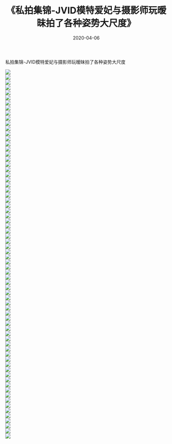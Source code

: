 ﻿---
layout: post
title:  《私拍集锦-JVID模特爱妃与摄影师玩暧昧拍了各种姿势大尺度》
date:   2020-04-06
img: http://imgx.orgx.ga/漏D/网络美图/2020/私拍集锦-JVID模特爱妃与摄影师玩暧昧拍了各种姿势大尺度/000.jpg
categories: [美女, 清纯, 唯美]
---

私拍集锦-JVID模特爱妃与摄影师玩暧昧拍了各种姿势大尺度

  ![](http://imgx.orgx.ga/漏D/网络美图/2020/私拍集锦-JVID模特爱妃与摄影师玩暧昧拍了各种姿势大尺度/001.jpg) <br> ![](http://imgx.orgx.ga/漏D/网络美图/2020/私拍集锦-JVID模特爱妃与摄影师玩暧昧拍了各种姿势大尺度/002.jpg) <br> ![](http://imgx.orgx.ga/漏D/网络美图/2020/私拍集锦-JVID模特爱妃与摄影师玩暧昧拍了各种姿势大尺度/003.jpg) <br> ![](http://imgx.orgx.ga/漏D/网络美图/2020/私拍集锦-JVID模特爱妃与摄影师玩暧昧拍了各种姿势大尺度/004.jpg) <br> ![](http://imgx.orgx.ga/漏D/网络美图/2020/私拍集锦-JVID模特爱妃与摄影师玩暧昧拍了各种姿势大尺度/005.jpg) <br> ![](http://imgx.orgx.ga/漏D/网络美图/2020/私拍集锦-JVID模特爱妃与摄影师玩暧昧拍了各种姿势大尺度/006.jpg) <br> ![](http://imgx.orgx.ga/漏D/网络美图/2020/私拍集锦-JVID模特爱妃与摄影师玩暧昧拍了各种姿势大尺度/007.jpg) <br> ![](http://imgx.orgx.ga/漏D/网络美图/2020/私拍集锦-JVID模特爱妃与摄影师玩暧昧拍了各种姿势大尺度/008.jpg) <br> ![](http://imgx.orgx.ga/漏D/网络美图/2020/私拍集锦-JVID模特爱妃与摄影师玩暧昧拍了各种姿势大尺度/009.jpg) <br> ![](http://imgx.orgx.ga/漏D/网络美图/2020/私拍集锦-JVID模特爱妃与摄影师玩暧昧拍了各种姿势大尺度/010.jpg) <br> ![](http://imgx.orgx.ga/漏D/网络美图/2020/私拍集锦-JVID模特爱妃与摄影师玩暧昧拍了各种姿势大尺度/011.jpg) <br> ![](http://imgx.orgx.ga/漏D/网络美图/2020/私拍集锦-JVID模特爱妃与摄影师玩暧昧拍了各种姿势大尺度/012.jpg) <br> ![](http://imgx.orgx.ga/漏D/网络美图/2020/私拍集锦-JVID模特爱妃与摄影师玩暧昧拍了各种姿势大尺度/013.jpg) <br> ![](http://imgx.orgx.ga/漏D/网络美图/2020/私拍集锦-JVID模特爱妃与摄影师玩暧昧拍了各种姿势大尺度/014.jpg) <br> ![](http://imgx.orgx.ga/漏D/网络美图/2020/私拍集锦-JVID模特爱妃与摄影师玩暧昧拍了各种姿势大尺度/015.jpg) <br> ![](http://imgx.orgx.ga/漏D/网络美图/2020/私拍集锦-JVID模特爱妃与摄影师玩暧昧拍了各种姿势大尺度/016.jpg) <br> ![](http://imgx.orgx.ga/漏D/网络美图/2020/私拍集锦-JVID模特爱妃与摄影师玩暧昧拍了各种姿势大尺度/017.jpg) <br> ![](http://imgx.orgx.ga/漏D/网络美图/2020/私拍集锦-JVID模特爱妃与摄影师玩暧昧拍了各种姿势大尺度/018.jpg) <br> ![](http://imgx.orgx.ga/漏D/网络美图/2020/私拍集锦-JVID模特爱妃与摄影师玩暧昧拍了各种姿势大尺度/019.jpg) <br> ![](http://imgx.orgx.ga/漏D/网络美图/2020/私拍集锦-JVID模特爱妃与摄影师玩暧昧拍了各种姿势大尺度/020.jpg) <br> ![](http://imgx.orgx.ga/漏D/网络美图/2020/私拍集锦-JVID模特爱妃与摄影师玩暧昧拍了各种姿势大尺度/021.jpg) <br> ![](http://imgx.orgx.ga/漏D/网络美图/2020/私拍集锦-JVID模特爱妃与摄影师玩暧昧拍了各种姿势大尺度/022.jpg) <br> ![](http://imgx.orgx.ga/漏D/网络美图/2020/私拍集锦-JVID模特爱妃与摄影师玩暧昧拍了各种姿势大尺度/023.jpg) <br> ![](http://imgx.orgx.ga/漏D/网络美图/2020/私拍集锦-JVID模特爱妃与摄影师玩暧昧拍了各种姿势大尺度/024.jpg) <br> ![](http://imgx.orgx.ga/漏D/网络美图/2020/私拍集锦-JVID模特爱妃与摄影师玩暧昧拍了各种姿势大尺度/025.jpg) <br> ![](http://imgx.orgx.ga/漏D/网络美图/2020/私拍集锦-JVID模特爱妃与摄影师玩暧昧拍了各种姿势大尺度/026.jpg) <br> ![](http://imgx.orgx.ga/漏D/网络美图/2020/私拍集锦-JVID模特爱妃与摄影师玩暧昧拍了各种姿势大尺度/027.jpg) <br> ![](http://imgx.orgx.ga/漏D/网络美图/2020/私拍集锦-JVID模特爱妃与摄影师玩暧昧拍了各种姿势大尺度/028.jpg) <br> ![](http://imgx.orgx.ga/漏D/网络美图/2020/私拍集锦-JVID模特爱妃与摄影师玩暧昧拍了各种姿势大尺度/029.jpg) <br> ![](http://imgx.orgx.ga/漏D/网络美图/2020/私拍集锦-JVID模特爱妃与摄影师玩暧昧拍了各种姿势大尺度/030.jpg) <br> ![](http://imgx.orgx.ga/漏D/网络美图/2020/私拍集锦-JVID模特爱妃与摄影师玩暧昧拍了各种姿势大尺度/031.jpg) <br> ![](http://imgx.orgx.ga/漏D/网络美图/2020/私拍集锦-JVID模特爱妃与摄影师玩暧昧拍了各种姿势大尺度/032.jpg) <br> ![](http://imgx.orgx.ga/漏D/网络美图/2020/私拍集锦-JVID模特爱妃与摄影师玩暧昧拍了各种姿势大尺度/033.jpg) <br> ![](http://imgx.orgx.ga/漏D/网络美图/2020/私拍集锦-JVID模特爱妃与摄影师玩暧昧拍了各种姿势大尺度/034.jpg) <br> ![](http://imgx.orgx.ga/漏D/网络美图/2020/私拍集锦-JVID模特爱妃与摄影师玩暧昧拍了各种姿势大尺度/035.jpg) <br> ![](http://imgx.orgx.ga/漏D/网络美图/2020/私拍集锦-JVID模特爱妃与摄影师玩暧昧拍了各种姿势大尺度/036.jpg) <br> ![](http://imgx.orgx.ga/漏D/网络美图/2020/私拍集锦-JVID模特爱妃与摄影师玩暧昧拍了各种姿势大尺度/037.jpg) <br> ![](http://imgx.orgx.ga/漏D/网络美图/2020/私拍集锦-JVID模特爱妃与摄影师玩暧昧拍了各种姿势大尺度/038.jpg) <br> ![](http://imgx.orgx.ga/漏D/网络美图/2020/私拍集锦-JVID模特爱妃与摄影师玩暧昧拍了各种姿势大尺度/039.jpg) <br> ![](http://imgx.orgx.ga/漏D/网络美图/2020/私拍集锦-JVID模特爱妃与摄影师玩暧昧拍了各种姿势大尺度/040.jpg) <br> ![](http://imgx.orgx.ga/漏D/网络美图/2020/私拍集锦-JVID模特爱妃与摄影师玩暧昧拍了各种姿势大尺度/041.jpg) <br> ![](http://imgx.orgx.ga/漏D/网络美图/2020/私拍集锦-JVID模特爱妃与摄影师玩暧昧拍了各种姿势大尺度/042.jpg) <br> ![](http://imgx.orgx.ga/漏D/网络美图/2020/私拍集锦-JVID模特爱妃与摄影师玩暧昧拍了各种姿势大尺度/043.jpg) <br> ![](http://imgx.orgx.ga/漏D/网络美图/2020/私拍集锦-JVID模特爱妃与摄影师玩暧昧拍了各种姿势大尺度/044.jpg) <br> ![](http://imgx.orgx.ga/漏D/网络美图/2020/私拍集锦-JVID模特爱妃与摄影师玩暧昧拍了各种姿势大尺度/045.jpg) <br> ![](http://imgx.orgx.ga/漏D/网络美图/2020/私拍集锦-JVID模特爱妃与摄影师玩暧昧拍了各种姿势大尺度/046.jpg) <br> ![](http://imgx.orgx.ga/漏D/网络美图/2020/私拍集锦-JVID模特爱妃与摄影师玩暧昧拍了各种姿势大尺度/047.jpg) <br> ![](http://imgx.orgx.ga/漏D/网络美图/2020/私拍集锦-JVID模特爱妃与摄影师玩暧昧拍了各种姿势大尺度/048.jpg) <br> ![](http://imgx.orgx.ga/漏D/网络美图/2020/私拍集锦-JVID模特爱妃与摄影师玩暧昧拍了各种姿势大尺度/049.jpg) <br> ![](http://imgx.orgx.ga/漏D/网络美图/2020/私拍集锦-JVID模特爱妃与摄影师玩暧昧拍了各种姿势大尺度/050.jpg) <br> ![](http://imgx.orgx.ga/漏D/网络美图/2020/私拍集锦-JVID模特爱妃与摄影师玩暧昧拍了各种姿势大尺度/051.jpg) <br> ![](http://imgx.orgx.ga/漏D/网络美图/2020/私拍集锦-JVID模特爱妃与摄影师玩暧昧拍了各种姿势大尺度/052.jpg) <br> ![](http://imgx.orgx.ga/漏D/网络美图/2020/私拍集锦-JVID模特爱妃与摄影师玩暧昧拍了各种姿势大尺度/053.jpg) <br> ![](http://imgx.orgx.ga/漏D/网络美图/2020/私拍集锦-JVID模特爱妃与摄影师玩暧昧拍了各种姿势大尺度/054.jpg) <br> ![](http://imgx.orgx.ga/漏D/网络美图/2020/私拍集锦-JVID模特爱妃与摄影师玩暧昧拍了各种姿势大尺度/055.jpg) <br> ![](http://imgx.orgx.ga/漏D/网络美图/2020/私拍集锦-JVID模特爱妃与摄影师玩暧昧拍了各种姿势大尺度/056.jpg) <br> ![](http://imgx.orgx.ga/漏D/网络美图/2020/私拍集锦-JVID模特爱妃与摄影师玩暧昧拍了各种姿势大尺度/057.jpg) <br> ![](http://imgx.orgx.ga/漏D/网络美图/2020/私拍集锦-JVID模特爱妃与摄影师玩暧昧拍了各种姿势大尺度/058.jpg) <br> ![](http://imgx.orgx.ga/漏D/网络美图/2020/私拍集锦-JVID模特爱妃与摄影师玩暧昧拍了各种姿势大尺度/059.jpg) <br> ![](http://imgx.orgx.ga/漏D/网络美图/2020/私拍集锦-JVID模特爱妃与摄影师玩暧昧拍了各种姿势大尺度/060.jpg) <br> ![](http://imgx.orgx.ga/漏D/网络美图/2020/私拍集锦-JVID模特爱妃与摄影师玩暧昧拍了各种姿势大尺度/061.jpg) <br> ![](http://imgx.orgx.ga/漏D/网络美图/2020/私拍集锦-JVID模特爱妃与摄影师玩暧昧拍了各种姿势大尺度/062.jpg) <br> ![](http://imgx.orgx.ga/漏D/网络美图/2020/私拍集锦-JVID模特爱妃与摄影师玩暧昧拍了各种姿势大尺度/063.jpg) <br> ![](http://imgx.orgx.ga/漏D/网络美图/2020/私拍集锦-JVID模特爱妃与摄影师玩暧昧拍了各种姿势大尺度/064.jpg) <br> ![](http://imgx.orgx.ga/漏D/网络美图/2020/私拍集锦-JVID模特爱妃与摄影师玩暧昧拍了各种姿势大尺度/065.jpg) <br> ![](http://imgx.orgx.ga/漏D/网络美图/2020/私拍集锦-JVID模特爱妃与摄影师玩暧昧拍了各种姿势大尺度/066.jpg) <br> ![](http://imgx.orgx.ga/漏D/网络美图/2020/私拍集锦-JVID模特爱妃与摄影师玩暧昧拍了各种姿势大尺度/067.jpg) <br> ![](http://imgx.orgx.ga/漏D/网络美图/2020/私拍集锦-JVID模特爱妃与摄影师玩暧昧拍了各种姿势大尺度/068.jpg) <br> ![](http://imgx.orgx.ga/漏D/网络美图/2020/私拍集锦-JVID模特爱妃与摄影师玩暧昧拍了各种姿势大尺度/069.jpg) <br> ![](http://imgx.orgx.ga/漏D/网络美图/2020/私拍集锦-JVID模特爱妃与摄影师玩暧昧拍了各种姿势大尺度/070.jpg) <br> ![](http://imgx.orgx.ga/漏D/网络美图/2020/私拍集锦-JVID模特爱妃与摄影师玩暧昧拍了各种姿势大尺度/071.jpg) <br> ![](http://imgx.orgx.ga/漏D/网络美图/2020/私拍集锦-JVID模特爱妃与摄影师玩暧昧拍了各种姿势大尺度/072.jpg) <br>